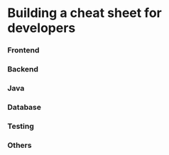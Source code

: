 # Building a cheat sheet for developers
### Frontend
### Backend
### Java
### Database
### Testing
### Others
